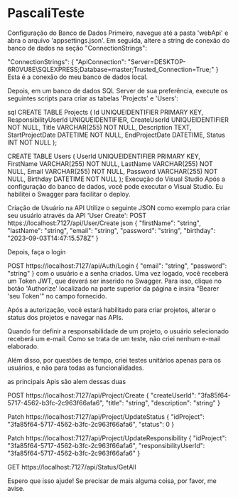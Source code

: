# PascaliTeste

Configuração do Banco de Dados
Primeiro, navegue até a pasta 'webApi' e abra o arquivo 'appsettings.json'. Em seguida, altere a string de conexão do banco de dados na seção "ConnectionStrings":

"ConnectionStrings": {
  "ApiConnection": "Server=DESKTOP-6R0VU8E\\SQLEXPRESS;Database=master;Trusted_Connection=True;"
}
Esta é a conexão do meu banco de dados local.

Depois, em um banco de dados SQL Server de sua preferência, execute os seguintes scripts para criar as tabelas 'Projects' e 'Users':

sql
CREATE TABLE Projects (
  Id UNIQUEIDENTIFIER PRIMARY KEY,
  ResponsibilityUserId UNIQUEIDENTIFIER,
  CreateUserId UNIQUEIDENTIFIER NOT NULL,
  Title VARCHAR(255) NOT NULL,
  Description TEXT,
  StartProjectDate DATETIME NOT NULL,
  EndProjectDate DATETIME,
  Status INT NOT NULL
);

CREATE TABLE Users (
  UserId UNIQUEIDENTIFIER PRIMARY KEY,
  FirstName VARCHAR(255) NOT NULL,
  LastName VARCHAR(255) NOT NULL,
  Email VARCHAR(255) NOT NULL,
  Password VARCHAR(255) NOT NULL,
  Birthday DATETIME NOT NULL
);
Execução do Visual Studio
Após a configuração do banco de dados, você pode executar o Visual Studio. Eu habilitei o Swagger para facilitar o deploy.

Criação de Usuário na API
Utilize o seguinte JSON como exemplo para criar seu usuário através da API 'User Create':
POST https://localhost:7127/api/User/Create
json
{
  "firstName": "string",
  "lastName": "string",
  "email": "string",
  "password": "string",
  "birthday": "2023-09-03T14:47:15.578Z"
}

Depois, faça o login 

POST https://localhost:7127/api/Auth/Login
{
  "email": "string",
  "password": "string"
}
com o usuário e a senha criados. Uma vez logado, você receberá um Token JWT, que deverá ser inserido no Swagger. Para isso, clique no botão 'Authorize' localizado na parte superior da página e insira "Bearer 'seu Token'" no campo fornecido.

Após a autorização, você estará habilitado para criar projetos, alterar o status dos projetos e navegar nas APIs.

Quando for definir a responsabilidade de um projeto, o usuário selecionado receberá um e-mail. Como se trata de um teste, não criei nenhum e-mail elaborado.

Além disso, por questões de tempo, criei testes unitários apenas para os usuários, e não para todas as funcionalidades.

as principais Apis são alem dessas duas 

POST https://localhost:7127/api/Project/Create
{
  "createUserId": "3fa85f64-5717-4562-b3fc-2c963f66afa6",
  "title": "string",
  "description": "string"
}


Patch https://localhost:7127/api/Project/UpdateStatus
{
  "idProject": "3fa85f64-5717-4562-b3fc-2c963f66afa6",
  "status": 0
}


Patch https://localhost:7127/api/Project/UpdateResponsibility
{
  "idProject": "3fa85f64-5717-4562-b3fc-2c963f66afa6",
  "responsibilityUserId": "3fa85f64-5717-4562-b3fc-2c963f66afa6"
}

GET https://localhost:7127/api/Status/GetAll

Espero que isso ajude! Se precisar de mais alguma coisa, por favor, me avise.

